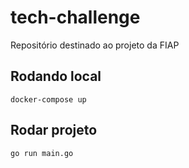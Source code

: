 # tech-challenge
Repositório destinado ao projeto da FIAP

## Rodando local
```docker-compose up```

## Rodar projeto
```go run main.go```
